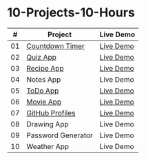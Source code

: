 # 10-Projects-10-Hours

| # | Project | Live Demo |
| --- | ----------- | --- |
| 01 | [Countdown Timer](https://github.com/akj0712/10-Projects-10-Hours/tree/master/Countdown-Timer) | [Live Demo](https://akj0712-countdown-timer.netlify.app/) | 
| 02 | [Quiz App](https://github.com/akj0712/10-Projects-10-Hours/tree/master/Quiz-App) | [Live Demo](https://akj0712-quiz-app.netlify.app/) | 
| 03 | [Recipe App](https://github.com/akj0712/10-Projects-10-Hours/tree/master/Recipe-App) | [Live Demo](https://akj0712-recipe-app.netlify.app/) | 
| 04 | Notes App | Live Demo | 
| 05 | [ToDo App](https://github.com/akj0712/10-Projects-10-Hours/tree/master/TO-DO-App) | [Live Demo](https://akj0712-todo-app.netlify.app/) | 
| 06 | [Movie App](https://github.com/akj0712/10-Projects-10-Hours/tree/master/Movie-App) | [Live Demo](https://akj0712-movie-app.netlify.app/) | 
| 07 | [GitHub Profiles](https://github.com/akj0712/10-Projects-10-Hours/tree/master/GitHub-Profiles) | [Live Demo](https://akj0712-github-profiles.netlify.app/) | 
| 08 | Drawing App | Live Demo | 
| 09 | Password Generator | Live Demo | 
| 10 | Weather App | Live Demo | 
